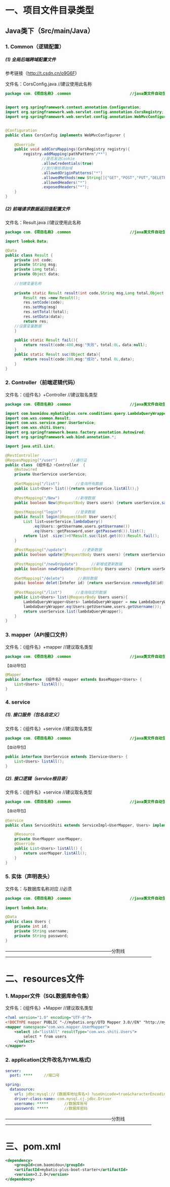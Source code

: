 # 一、项目文件目录类型

## Java类下（Src/main/Java）

### 1.	Common（逻辑配置）

##### (1)	全局后端跨域配置文件

参考链接（http://t.csdn.cn/o9G6F)

文件名：CorsConfig.java         //建议使用此名称

```java
package com.《项目名称》.common                          //java类文件自动生成


import org.springframework.context.annotation.Configuration;                    //导包（可自动生成）
import org.springframework.web.servlet.config.annotation.CorsRegistry;          //导包（可自动生成）
import org.springframework.web.servlet.config.annotation.WebMvcConfigurer;      //导包（可自动生成）


@Configuration                                                                                               
public class CorsConfig implements WebMvcConfigurer {
    
	@Override
	public void addCorsMappings(CorsRegistry registry){
		registry.addMapping(pathPattern"/**")
            	//是否发送Cookie
            	.allowCredentials(true)
            	//放行哪些原始域
            	.allowedOriginPatterns("*")
            	.allowedMethods(new String[]{"GET","POST","PUT","DELETE"})
            	.allowedHeaders("*")
            	.exposedHeaders("*");
	}
}
```

##### (2)	前端请求数据返回值配置文件

文件名：Result.java          //建议使用此名称

```java
package com.《项目名称》.common                          //java类文件自动生成

import lombok.Data;

@Data
public class Result {
    private int code;
    private String msg;
    private Long total;
    private Object data;                     
    
    //创建变量名称
    
    private static Result result(int code,String msg,Long total,Object data){
        Result res =new Result();
        res.setCode(code);
        res.setMsg(msg)
        res.setTotal(total);
        res.setData(data);
        return res;
    //设置变量数据
    }
    
    public static Result fail(){	
        return result(code:400,msg:"失败"，total:0L，data:null);
    }
    public static Result suc(Object data){
        return result(code:200,msg:"成功"，total 0L,data);
    }
}
```

### 2.	Controller（前端逻辑代码）

文件名：《组件名》+Controller        //建议取名类型

```java
package com.《项目名称》.common                          //java类文件自动生成

import com.baomidou.mybatisplus.core.conditions.query.LambdaQueryWrapper;
import com.wxs.common.Result;
import com.wxs.service.pmer.UserService;
import com.wxs.shiti.Users;
import org.springframework.beans.factory.annotation.Autowired;
import org.springframework.web.bind.annotation.*;

import java.util.List;

@RestController
@RequesMapping("/user")      //通行证
public class 《组件名》+Controller  {
    @Autowired
    private UserService userService;
    
    @GetMapping("/list")       //查询所有数据
    public List<User> list(){return userService.listAll();}
    
    @PostMapping("/New")       //新增数据
    public boolean New(@RequestBody Users users) {return userService,save(user);}
    
    @postMapping("login")      //登录数据
    public Result login(@RequestBodt User users){
        List list=userService.lambdaQuery()
            .eq(Users::getUsername,users.getUsername())
            .eq(Users::getPassword,user.getPassword()).list();
        return list .size()>0?Result.suc(list.get(0)):Result.fail();
    }
    
    @PostMapping("/update")       //更新数据
    public boolean update(@RequestBody Users users) {return userService.updateById(users);}
    
    @PostMapping("/newOrUpdate")      //新增或更新数据
    public boolean newOrUpdate(@RequestBody Users users) {return userService.saveOrUpdate(users);}
    
    @GetMapping("/delete")      //删除数据
    pubic boolean delet(Intefer id) {return userService.removeById(id);}
    
    @PostMapping("/list")      //查询指定的数据
    public List<Users> list(@RequesrBody Users users){
        LambdaQueryWrapper<Users> lambdaQueryWrapper = new LambdaQueryWrapper<>();
        lambdaQueryWrapper.eq(Users:getUsername,users.getUsername());
        return userService.list(lambdaQueryWrapper);
    }
}
```

### 3.	mapper（API接口文件）

文件名：《组件名》+mapper        //建议取名类型

```java
package com.《项目名称》.common                          //java类文件自动生成

【自动导包】

@Mapper
public interface 《组件名》+mapper extends BaseMapper<Users> {
    List<Users> listAll();
}
```

### 4.	service

##### (1).	接口服务（包名自定义）

文件名：《组件名》+service        //建议取名类型

```java
package com.《项目名称》.common                          //java类文件自动生成

【自动导包】
    
public interface UserService extends IService<Users> {
    List<Users> listAll();
}
```

##### (2).	接口逻辑（service根目录）

文件名：《组件名》+service        //建议取名类型

```java
package com.《项目名称》.common                          //java类文件自动生成

【自动导包】
    
@Service
public class ServiceShiti extends ServiceImpl<UserMapper, Users> implements UserService {

    @Resource
    private UserMapper userMapper;
    @Override
    public List<Users> listAll() {
        return userMapper.listAll();
    }
}
```

### 5.	实体（声明表头）

文件名：与数据库名称对应          //必须

```java
package com.《项目名称》.common                          //java类文件自动生成
    
import lombok.Data;

@Data
public class Users {
    private int id;
    private String username;
    private String password;
}
```

————————————————————————分割线—————————————————————————————————

# 二、resources文件

### 1.	Mapper文件（SQL数据库命令集）

文件名：《组件名》+Mapper        //建议取名类型

```xml
<?xml version="1.0" encoding="UTF-8"?>
<!DOCTYPE mapper PUBLIC "-//mybatis.org//DTD Mapper 3.0//EN" "http://mybatis.org/dtd/mybatis-3-mapper.dtd">
<mapper namespace="com.wxs.mapper.UserMapper">
    <select id="listAll" resultType="com.wxs.shiti.Users">
        select * from users
    </select>
</mapper>
```

### 2.	application(文件改名为YML格式)

```yml
server:
  port: ****     //端口号

spring:
  datasource:
    url: jdbc:mysql://《数据库地址库名+》?useUnicode=true&characterEncoding=utf-8&useSSL=false&serverTimezone=GMT%2B8
    driver-class-name: com.mysql.cj.jdbc.Driver
    username: *****       //数据库账号
    password: *****       //数据库密码
```

————————————————————————分割线—————————————————————————————————

# 三、pom.xml

```xml
<dependency>
    <groupId>com.baomidou</groupId>
    <artifactId>mybatis-plus-boot-starter</artifactId>
    <version>3.2.0</version>
</dependency>
```

